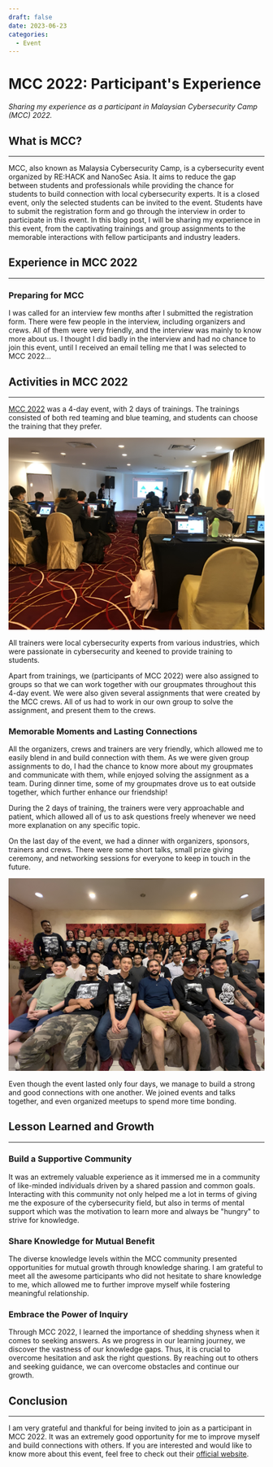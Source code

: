 ```yaml
---
draft: false 
date: 2023-06-23
categories:
  - Event
---
```


# MCC 2022: Participant's Experience
*Sharing my experience as a participant in Malaysian Cybersecurity Camp (MCC) 2022.*
<!-- more -->

## What is MCC?
---
MCC, also known as Malaysia Cybersecurity Camp, is a cybersecurity event organized by RE:HACK and NanoSec Asia. It aims to reduce the gap between students and professionals while providing the chance for students to build connection with local cybersecurity experts. It is a closed event, only the selected students can be invited to the event. Students have to submit the registration form and go through the interview in order to participate in this event. In this blog post, I will be sharing my experience in this event, from the captivating trainings and group assignments to the memorable interactions with fellow participants and industry leaders.

## Experience in MCC 2022
---
### Preparing for MCC
I was called for an interview few months after I submitted the registration form. There were few people in the interview, including organizers and crews. All of them were very friendly, and the interview was mainly to know more about us. I thought I did badly in the interview and had no chance to join this event, until I received an email telling me that I was selected to MCC 2022...

## Activities in MCC 2022
---
[MCC 2022](https://cybercamp.my/2022/07/25/mcc-2022-the-first-edition/) was a 4-day event, with 2 days of trainings. The trainings consisted of both red teaming and blue teaming, and students can choose the training that they prefer.

![MCC 2022 Training](images/mcc2022_training.jpeg "MCC 2022 Training")

All trainers were local cybersecurity experts from various industries, which were passionate in cybersecurity and keened to provide training to students.

Apart from trainings, we (participants of MCC 2022) were also assigned to groups so that we can work together with our groupmates throughout this 4-day event. We were also given several assignments that were created by the MCC crews. All of us had to work in our own group to solve the assignment, and present them to the crews.

### Memorable Moments and Lasting Connections
All the organizers, crews and trainers are very friendly, which allowed me to easily blend in and build connection with them. As we were given group assignments to do, I had the chance to know more about my groupmates and communicate with them, while enjoyed solving the assignment as a team. During dinner time, some of my groupmates drove us to eat outside together, which further enhance our friendship!

During the 2 days of training, the trainers were very approachable and patient, which allowed all of us to ask questions freely whenever we need more explanation on any specific topic.

On the last day of the event, we had a dinner with organizers, sponsors, trainers and crews. There were some short talks, small prize giving ceremony, and networking sessions for everyone to keep in touch in the future.

![MCC 2022 Organizers, Sponsors, Crews and Participants](images/mcc2022_all.jpeg "MCC 2022 Organizers, Sponsors, Crews and Participants")

Even though the event lasted only four days, we manage to build a strong and good connections with one another. We joined events and talks together, and even organized meetups to spend more time bonding.


## Lesson Learned and Growth
---
### Build a Supportive Community
It was an extremely valuable experience as it immersed me in a community of like-minded individuals driven by a shared passion and common goals. Interacting with this community not only helped me a lot in terms of giving me the exposure of the cybersecurity field, but also in terms of mental support which was the motivation to learn more and always be "hungry" to strive for knowledge.

### Share Knowledge for Mutual Benefit
The diverse knowledge levels within the MCC community presented opportunities for mutual growth through knowledge sharing. I am grateful to meet all the awesome participants who did not hesitate to share knowledge to me, which allowed me to further improve myself while fostering meaningful relationship.

### Embrace the Power of Inquiry
Through MCC 2022, I learned the importance of shedding shyness when it comes to seeking answers. As we progress in our learning journey, we discover the vastness of our knowledge gaps. Thus, it is crucial to overcome hesitation and ask the right questions. By reaching out to others and seeking guidance, we can overcome obstacles and continue our growth.


## Conclusion
---
I am very grateful and thankful for being invited to join as a participant in MCC 2022. It was an extremely good opportunity for me to improve myself and build connections with others. If you are interested and would like to know more about this event, feel free to check out their [official website](https://cybercamp.my/).